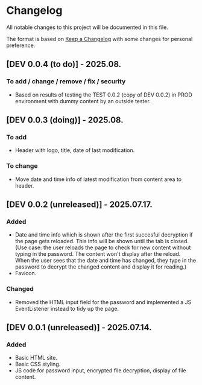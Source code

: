 # Changelog

All notable changes to this project will be documented in this file.

The format is based on [Keep a Changelog](https://keepachangelog.com/en/1.1.0/) with some changes for personal preference.

## [DEV 0.0.4 (to do)] - 2025.08.

### To add / change / remove / fix / security
- Based on results of testing the TEST 0.0.2 (copy of DEV 0.0.2) in PROD environment with dummy content by an outside tester.

## [DEV 0.0.3 (doing)] - 2025.08.

### To add
- Header with logo, title, date of last modification.

### To change
- Move date and time info of latest modification from content area to header.

## [DEV 0.0.2 (unreleased)] - 2025.07.17.

### Added
- Date and time info which is shown after the first succesful decryption if the page gets reloaded. This info will be shown until the tab is closed. (Use case: the user reloads the page to check for new content without typing in the password. The content won't display after the reload. When the user sees that the date and time has changed, they type in the password to decrypt the changed content and display it for reading.)
- Favicon.

### Changed
- Removed the HTML input field for the password and implemented a JS EventListener instead to tidy up the page.

## [DEV 0.0.1 (unreleased)] - 2025.07.14.

### Added
- Basic HTML site.
- Basic CSS styling.
- JS code for password input, encrypted file decryption, display of file content.
